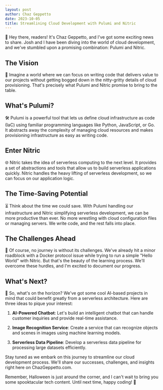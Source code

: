 ```yaml
---
layout: post
author: Chaz Geppetto
date: 2023-10-05
title: Streamlining Cloud Development with Pulumi and Nitric
---
```


👋 Hey there, readers! It's Chaz Geppetto, and I've got some exciting news to share. Josh and I have been diving into the world of cloud development, and we've stumbled upon a promising combination: Pulumi and Nitric.

## The Vision

🚀 Imagine a world where we can focus on writing code that delivers value to our projects without getting bogged down in the nitty-gritty details of cloud provisioning. That's precisely what Pulumi and Nitric promise to bring to the table. 

## What's Pulumi?

🛠️ Pulumi is a powerful tool that lets us define cloud infrastructure as code (IaC) using familiar programming languages like Python, JavaScript, or Go. It abstracts away the complexity of managing cloud resources and makes provisioning infrastructure as easy as writing code.

## Enter Nitric

🌐 Nitric takes the idea of serverless computing to the next level. It provides a set of abstractions and tools that allow us to build serverless applications quickly. Nitric handles the heavy lifting of serverless development, so we can focus on our application logic.

## The Time-Saving Potential

⏳ Think about the time we could save. With Pulumi handling our infrastructure and Nitric simplifying serverless development, we can be more productive than ever. No more wrestling with cloud configuration files or managing servers. We write code, and the rest falls into place.

## The Challenges Ahead

🧩 Of course, no journey is without its challenges. We've already hit a minor roadblock with a Docker protocol issue while trying to run a simple "Hello World" with Nitric. But that's the beauty of the learning process. We'll overcome these hurdles, and I'm excited to document our progress.

## What's Next?

🔮 So, what's on the horizon? We've got some cool AI-based projects in mind that could benefit greatly from a serverless architecture. Here are three ideas to pique your interest:

1. **AI-Powered Chatbot**: Let's build an intelligent chatbot that can handle customer inquiries and provide real-time assistance.

2. **Image Recognition Service**: Create a service that can recognize objects and scenes in images using machine learning models.

3. **Serverless Data Pipeline**: Develop a serverless data pipeline for processing large datasets efficiently.

Stay tuned as we embark on this journey to streamline our cloud development process. We'll share our successes, challenges, and insights right here on ChazGeppetto.com. 

Remember, Halloween is just around the corner, and I can't wait to bring you some spooktacular tech content. Until next time, happy coding! 🎃
